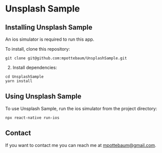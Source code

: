 # Unsplash Sample

## Installing Unsplash Sample

An ios simulator is required to run this app.

To install, clone this repository:

```
git clone git@github.com:mpottebaum/UnsplashSample.git
```

2. Install dependencies:

```
cd UnsplashSample
yarn install
```

## Using Unsplash Sample

To use Unsplash Sample, run the ios simulator from the project directory:

```
npx react-native run-ios
```

## Contact

If you want to contact me you can reach me at mpottebaum@gmail.com.